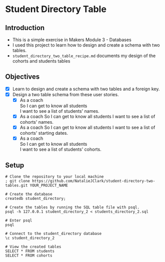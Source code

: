 # Student Directory Table

## Introduction
- This is a simple exercise in Makers Module 3 - Databases
- I used this project to learn how to design and create a schema with two tables.
- `student_directory_two_table_recipe.md` documents my design of the cohorts and students tables
  
## Objectives
- [x] Learn to design and create a schema with two tables and a foreign key.
- [x] Design a two table schema from these user stories.
  - [x] As a coach  
        So I can get to know all students  
        I want to see a list of students' names.
  - [x] As a coach
        So I can get to know all students
        I want to see a list of cohorts' names.
  - [x] As a coach
        So I can get to know all students
        I want to see a list of cohorts' starting dates.
  - [x] As a coach  
        So I can get to know all students  
        I want to see a list of students' cohorts.
        
## Setup

```shell
# Clone the repository to your local machine
; git clone https://github.com/NatalieJClark/student-directory-two-tables.git YOUR_PROJECT_NAME

# Create the database
createdb student_directory;

# Create the tables by running the SQL table file with psql.
psql -h 127.0.0.1 student_directory_2 < students_directory_2.sql

# Enter psql
psql

# Connect to the student_directory database
\c student_directory_2

# View the created tables
SELECT * FROM students
SELECT * FROM cohorts
```
